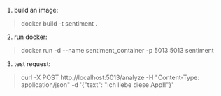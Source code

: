 1. build an image:
> docker build -t sentiment .
2. run docker:
> docker run -d --name sentiment_container -p 5013:5013 sentiment
3. test request:
> curl -X POST http://localhost:5013/analyze -H "Content-Type: application/json" -d '{"text": "Ich liebe diese App!!"}'